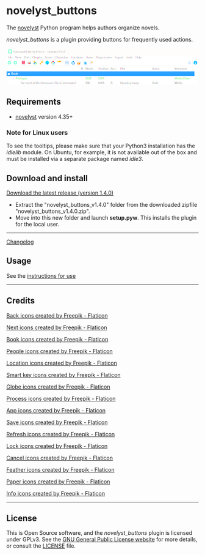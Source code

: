 # novelyst_buttons

The [novelyst](https://peter88213.github.io/novelyst/) Python program helps authors organize novels.  

*novelyst_buttons* is a plugin providing buttons for frequently used actions. 

![Screenshot](Screenshots/screen01.png)

## Requirements

- [novelyst](https://peter88213.github.io/novelyst/) version 4.35+

### Note for Linux users

To see the tooltips, please make sure that your Python3 installation has the *idlelib* module. On Ubuntu, for example, it is not available out of the box and must be installed via a separate package named *idle3*. 

## Download and install

[Download the latest release (version 1.4.0)](https://github.com/peter88213/novelyst_buttons/raw/main/dist/novelyst_buttons_v1.4.0.zip)

- Extract the "novelyst_buttons_v1.4.0" folder from the downloaded zipfile "novelyst_buttons_v1.4.0.zip".
- Move into this new folder and launch **setup.pyw**. This installs the plugin for the local user.

---

[Changelog](changelog)

## Usage

See the [instructions for use](usage)

---

## Credits

[Back icons created by Freepik - Flaticon](https://www.flaticon.com/free-icons/back)

[Next icons created by Freepik - Flaticon](https://www.flaticon.com/free-icons/next)

[Book icons created by Freepik - Flaticon](https://www.flaticon.com/free-icons/book)

[People icons created by Freepik - Flaticon](https://www.flaticon.com/free-icons/people)

[Location icons created by Freepik - Flaticon](https://www.flaticon.com/free-icons/location)

[Smart key icons created by Freepik - Flaticon](https://www.flaticon.com/free-icons/smart-key)

[Globe icons created by Freepik - Flaticon](https://www.flaticon.com/free-icons/globe)

[Process icons created by Freepik - Flaticon](https://www.flaticon.com/free-icons/process)

[App icons created by Freepik - Flaticon](https://www.flaticon.com/free-icons/app)

[Save icons created by Freepik - Flaticon](https://www.flaticon.com/free-icons/save)

[Refresh icons created by Freepik - Flaticon](https://www.flaticon.com/free-icons/refresh)

[Lock icons created by Freepik - Flaticon](https://www.flaticon.com/free-icons/lock)

[Cancel icons created by Freepik - Flaticon](https://www.flaticon.com/free-icons/cancel)

[Feather icons created by Freepik - Flaticon](https://www.flaticon.com/free-icons/feather)

[Paper icons created by Freepik - Flaticon](https://www.flaticon.com/free-icons/paper)

[Info icons created by Freepik - Flaticon](https://www.flaticon.com/free-icons/info)

---

## License

This is Open Source software, and the *novelyst_buttons* plugin is licensed under GPLv3. See the
[GNU General Public License website](https://www.gnu.org/licenses/gpl-3.0.en.html) for more
details, or consult the [LICENSE](https://github.com/peter88213/novelyst_buttons/blob/main/LICENSE) file.
